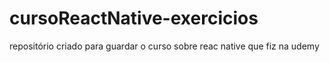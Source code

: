 # cursoReactNative-exercicios
repositório criado para guardar o curso sobre reac native que fiz na udemy
